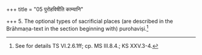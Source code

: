 +++
title = "05 पुरोहविषीति काम्यानि"

+++
5. The optional types of sacrificial places (are described in the Brāhmaṇa-text in the section beginning with) purohaviṣi.[^1]  


[^1]: See for details TS VI.2.6.1ff; cp. MS III.8.4.; KS XXV.3-4. 
